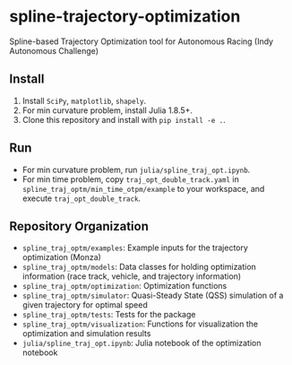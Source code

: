 # spline-trajectory-optimization

Spline-based Trajectory Optimization tool for Autonomous Racing (Indy Autonomous Challenge)

## Install

1. Install `SciPy`, `matplotlib`, `shapely`.
2. For min curvature problem, install Julia 1.8.5+.
3. Clone this repository and install with `pip install -e .`.

## Run

- For min curvature problem, run `julia/spline_traj_opt.ipynb`.
- For min time problem, copy `traj_opt_double_track.yaml` in `spline_traj_optm/min_time_otpm/example` to your workspace, and execute `traj_opt_double_track`.

## Repository Organization

- `spline_traj_optm/examples`: Example inputs for the trajectory optimization (Monza)
- `spline_traj_optm/models`: Data classes for holding optimization information (race track, vehicle, and trajectory information)
- `spline_traj_optm/optimization`: Optimization functions
- `spline_traj_optm/simulator`: Quasi-Steady State (QSS) simulation of a given trajectory for optimal speed
- `spline_traj_optm/tests`: Tests for the package
- `spline_traj_optm/visualization`: Functions for visualization the optimization and simulation results
- `julia/spline_traj_opt.ipynb`: Julia notebook of the optimization notebook
